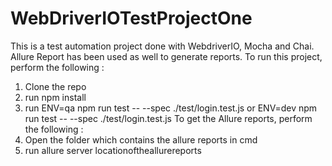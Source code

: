 # WebDriverIOTestProjectOne
This is a test automation project done with WebdriverIO, Mocha and Chai. Allure Report has been used as well to generate reports.
To run this project, perform the following :
1. Clone the repo
2. run npm install
3. run ENV=qa  npm run test -- --spec ./test/login.test.js or ENV=dev  npm run test -- --spec ./test/login.test.js
To get the Allure reports, perform the following : 
1. Open the folder which contains the allure reports in cmd
2. run allure server locationoftheallurereports
